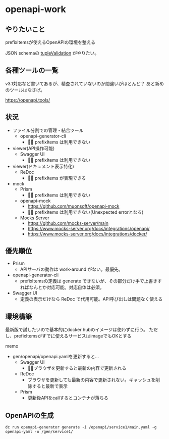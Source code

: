 # openapi-work

## やりたいこと

prefixItemsが使えるOpenAPIの環境を整える

JSON schemaの [tupleValidation](https://json-schema.org/understanding-json-schema/reference/array#tupleValidation) がやりたい。

## 各種ツールの一覧

v3.1対応など書いてあるが、精査されていないのか間違いがほとんど？
あと新めのツールはなさげ。

https://openapi.tools/

## 状況

- ファイル分割での管理・結合ツール
  - openapi-generator-cli
    - 🙅‍♀️ prefixItems は利用できない
- viewer(API操作可能)
  - Swagger UI
    - 🙅‍♀️ prefixItems は利用できない
- viewer(ドキュメント表示特化)
  - ReDoc
    - 🙆‍♀️ prefixItems が表現できる
- mock
  - Prism
    - 🙅‍♀️ prefixItems は利用できない
  - openapi-mock
    - https://github.com/muonsoft/openapi-mock
    - 🙅‍♀️ prefixItems は利用できない(Unexpected errorとなる)
  - Mocks Server
    - https://github.com/mocks-server/main
    - https://www.mocks-server.org/docs/integrations/openapi/
    - https://www.mocks-server.org/docs/integrations/docker/

## 優先順位

- Prism
  - APIサーバの動作は work-around がない。最優先。
- openapi-generator-cli
  - prefixItemsの定義は generate できないが、その部分だけ手で上書きすればなんとか対応可能。対応自体は必須。
- Swagger UI
  - 定義の表示だけなら ReDoc で代用可能。API呼び出しは問題なく使える

## 環境構築

最新版で試したいので基本的にdocker hubのイメージは使わずに行う。
ただし、prefixItemsがすでに使えるサービスはimageでもOKとする

memo

- gen/openapi/openapi.yamlを更新すると...
  - Swagger UI
    - 🙆‍♀️ブラウザを更新すると最新の内容で更新される
  - ReDoc
    - ブラウザを更新しても最新の内容で更新されない。キャッシュを削除すると最新で表示
  - Prism
    - 更新後APIをcallするとコンテナが落ちる

## OpenAPIの生成

```
dc run openapi-generator generate -i /openapi/service1/main.yaml -g openapi-yaml -o /gen/service1/
```

